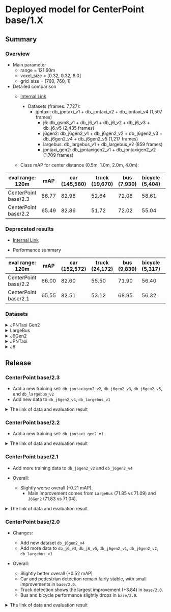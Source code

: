 # Deployed model for CenterPoint base/1.X
## Summary

### Overview
- Main parameter
  - range = 121.60m
  - voxel_size = [0.32, 0.32, 8.0]
  - grid_size = [760, 760, 1]
- Detailed comparison
  - [Internal Link](https://docs.google.com/spreadsheets/d/13Stt9hdbTER6ugaRMEZscbt_6kD7ld-0b30JyeTGTrs/edit?usp=sharing)
	- Datasets (frames: 7,727):
	    - jpntaxi: db_jpntaxi_v1 + db_jpntaxi_v2 + db_jpntaxi_v4 (1,507 frames)
			- j6: db_gsm8_v1 + db_j6_v1 + db_j6_v2 + db_j6_v3 + db_j6_v5 (2,435 frames)
			- j6gen2: db_j6gen2_v1 + db_j6gen2_v2 + db_j6gen2_v3 + db_j6gen2_v4 + db_j6gen2_v5 (1,217 frames)
			- largebus: db_largebus_v1 + db_largebus_v2 (859 frames)
			- jpntaxi_gen2: db_jpntaxigen2_v1 + db_jpntaxigen2_v2 (1,709 frames)

  - Class mAP for center distance (0.5m, 1.0m, 2.0m, 4.0m):

| eval range: 120m         | mAP  | car <br> (145,580) | truck <br> (19,670) | bus <br> (7,930) | bicycle <br> (5,404) | pedestrian <br> (50,365) |
| -------------------------| ---- | ----------------- | ------------------- | ---------------- | -------------------- | ------------------------ |
| CenterPoint base/2.3     | 66.77 | 82.96            | 52.64               | 72.06         | 58.61                 | 67.56                   |
| CenterPoint base/2.2     | 65.49 | 82.86            | 51.72               | 72.02         | 55.04                 | 65.79                   |


### Deprecated results
- [Internal Link](https://docs.google.com/spreadsheets/d/1jkadazpbA2BUYEUdVV8Rpe54-snH1cbdJbbHsuK04-U/edit?usp=sharing)

- Performance summary

| eval range: 120m         | mAP  | car <br> (152,572) | truck <br> (24,172) | bus <br> (9,839) | bicycle <br> (5,317) | pedestrian <br> (50,699) |
| -------------------------| ---- | ----------------- | ------------------- | ---------------- | -------------------- | ------------------------ |
| CenterPoint base/2.2     | 66.00 | 82.60            | 55.50               | 71.90         | 56.40                 | 66.50                   |
| CenterPoint base/2.1     | 65.55 | 82.51            | 53.12               | 68.95         | 56.32                 | 66.81                   |


### Datasets

<details>
<summary> JPNTaxi Gen2 </summary>

- Test datases: db_jpntaxigen2_v1 + db_jpntaxigen2_v2 (total frames: 1,709)

| eval range: 120m         | mAP     | car <br> (9,710)     | truck <br> (2,577) | bus <br> (2,569) | bicycle <br> (466) | pedestrian <br> (10,518) |
| -------------------------| ----    | -------------------- | ------------------- | ---------------- | -------------------- | ------------------------ |
| CenterPoint base/2.3     | 60.70   | 87.00   | 38.80   | 62.40 | 44.70       | 70.50       |
| CenterPoint base/2.2     | 58.20   | 85.70   | 37.70   | 62.30 | 35.90       | 69.50       |

</details>

<details>
<summary> LargeBus </summary>

- Test datases: db_largebus_v1 + db_largebus_v2 (total frames: 859)

| eval range: 120m         | mAP     | car <br> (16,604)     | truck <br> (1,961) | bus <br> (171) | bicycle <br> (863) | pedestrian <br> (4,659) |
| -------------------------| ----    | -------------------- | ------------------- | ---------------- | -------------------- | ------------------------ |
| CenterPoint base/2.3     | 70.30   | 84.40   | 62.90   | 67.90 | 64.20       | 66.80       |
| CenterPoint base/2.2     | 69.10   | 88.30   | 60.60   | 67.60 | 64.30       | 64.50       |

</details>

<details>
<summary> J6Gen2 </summary>

- Test datases: db_j6gen2_v1 + db_j6gen2_v2 + db_j6gen2_v3 + db_j6gen2_v4 + db_j6gen2_v5  (total frames: 1,217)

| eval range: 120m         | mAP     | car <br> (40,225) | truck <br> (2,672) | bus <br> (1,388) | bicycle <br> (303) | pedestrian <br> (6,296) |
| -------------------------| ----    | ----------------- | ------------------- | ---------------- | -------------------- | ------------------------ |
| CenterPoint base/2.3     | 72.70   | 83.60   | 51.60   | 85.60 | 77.50       | 65.40       |
| CenterPoint base/2.2     | 71.70   | 83.60   | 52.00   | 84.30 | 73.90       | 64.60       |

</details>

<details>
<summary> JPNTaxi </summary>

- Test datases: db_jpntaxi_v1 + db_jpntaxi_v2 + db_jpntaxi_v4 (total frames: 1,507)

| eval range: 120m         | mAP     | car <br> (16,142) | truck <br> (4,578) | bus <br> (1,457) | bicycle <br> (1,040) | pedestrian <br> (11,971) |
| -------------------------| ----    | ----------------- | ------------------- | ---------------- | --------------- | ------------------------|
| CenterPoint base/2.3     | 66.30   | 75.80             | 52.30               | 72.90            | 62.30           | 68.50                   |
| CenterPoint base/2.2     | 66.43   | 76.00             | 52.70               | 74.60            | 61.00           | 68.00                   |

</details>

<details>
<summary> J6 </summary>

- Test datases: db_gsm8_v1 + db_j6_v1 + db_j6_v2 + db_j6_v3 + db_j6_v5 (total frames: 2,435)

| eval range: 120m         | mAP     | car <br> (62,899) | truck <br> (7,882) | bus <br> (2,345) | bicycle <br> (2,732) | pedestrian <br> (16,921) |
| -------------------------| ------- | ----------------- | ------------------- | ---------------- | ---------------- | -------------------- |
| CenterPoint base/2.3     | 66.70   | 82.10             | 55.90               | 73.40            | 55.80      			 | 66.10                |
| CenterPoint base/2.2     | 65.08   | 82.20             | 54.10               | 72.40            | 53.10      			 | 63.60                |

</details>

## Release
### CenterPoint base/2.3
- Add a new training set: `db_jpntaxigen2_v2`, `db_j6gen2_v3`, `db_j6gen2_v5`, and `db_largebus_v2`
- Add new data to `db_j6gen2_v4`, `db_largebus_v1`

<details>
<summary> The link of data and evaluation result </summary>

- Model
  - Training Datasets (frames: 99,776):
	    - jpntaxi: db_jpntaxi_v1 + db_jpntaxi_v2 + db_jpntaxi_v4 (26,100 frames)
			- j6: db_gsm8_v1 + db_j6_v1 + db_j6_v2 + db_j6_v3 + db_j6_v5 (24,756 frames)
			- j6gen2: db_j6gen2_v1 + db_j6gen2_v2 + db_j6gen2_v3 + db_j6gen2_v4 + db_j6gen2_v5 (21,077 frames)
			- largebus: db_largebus_v1 + db_largebus_v2 (9,213 frames)
			- jpntaxi_gen2: db_jpntaxigen2_v1 + db_jpntaxigen2_v2 (18,630 frames)
  - [Config file path](https://github.com/tier4/AWML/blob/c0ba7268f110062f71ee80a3469102867a63b740/projects/CenterPoint/configs/t4dataset/Centerpoint/second_secfpn_4xb16_121m_base_amp.py)
  - Deployed onnx and ROS parameter files (for internal)
    - [WebAuto](https://evaluation.tier4.jp/evaluation/mlpackages/7156b453-2861-4ae9-b135-e24e48cc9029/releases/c140a3f3-2cca-476d-8afa-56f4bad12a5e?project_id=zWhWRzei)
    - [model-zoo](https://download.autoware-ml-model-zoo.tier4.jp/autoware-ml/models/centerpoint/centerpoint/t4base/v2.3.0/deployment.zip)
    - [Google drive](https://drive.google.com/drive/u/0/folders/1QNJ1Xmz54oPZqHusvBH0-2CMGmKBhEO9)
  - Logs (for internal)
    - [model-zoo](https://download.autoware-ml-model-zoo.tier4.jp/autoware-ml/models/centerpoint/centerpoint/t4base/v2.3.0/logs.zip)
    - [Google drive](https://drive.google.com/drive/u/0/folders/11cUJ883kcHWwQ9DHpizB_d9MvJa5iujr)
  - Train time: NVIDIA H100 80GB * 4 * 50 epochs = 4 days
  - Batch size: 4*16 = 64

- Evaluation
   - Datasets (frames: 7,727):
	    - jpntaxi: db_jpntaxi_v1 + db_jpntaxi_v2 + db_jpntaxi_v4 (1,507 frames)
			- j6: db_gsm8_v1 + db_j6_v1 + db_j6_v2 + db_j6_v3 + db_j6_v5 (2,435 frames)
			- j6gen2: db_j6gen2_v1 + db_j6gen2_v2 + db_j6gen2_v3 + db_j6gen2_v4 + db_j6gen2_v5 (1,217 frames)
			- largebus: db_largebus_v1 + db_largebus_v2 (859 frames)
			- jpntaxi_gen2: db_jpntaxigen2_v1 + db_jpntaxigen2_v2 (1,709 frames)
  - Total mAP (eval range = 120m): 0.668

| class_name | Count        | mAP  | AP@0.5m | AP@1.0m | AP@2.0m | AP@4.0m |
| ----       | ------------ | ---- | ---- | ---- | ---- | ---- |
| car        |  145,580     | 83.0 | 76.1    | 83.9    | 85.4    | 86.3    |
| truck      |   19,670     | 52.6 | 38.5    | 52.5    | 56.7    | 62.9    |
| bus        |    7,930     | 72.1 | 60.9    | 72.9    | 76.6    | 77.8    |
| bicycle    |    5,404     | 58.6 | 56.6    | 58.7    | 59.5    | 59.6    |
| pedestrian |   50,365     | 67.6 | 65.5    | 66.7    | 68.1    | 70.0    |

- db_largebus_v1 + db_largebus_v2 (859 frames):
  - Total mAP (eval range = 120m): 0.703

| class_name | Count        | mAP  | AP@0.5m | AP@1.0m | AP@2.0m | AP@4.0m |
| ----       | -------------| ---- | ---- | ---- | ---- | ---- |
| car        | 16,604       | 89.5 | 84.4    | 90.3    | 91.6    | 91.8    |
| truck      |  1,961       | 62.9 | 52.0    | 63.6    | 66.8    | 69.3    |
| bus        |    171       | 67.9 | 43.4    | 75.7    | 76.2    | 76.2    |
| bicycle    |    863       | 64.2 | 59.0    | 65.3    | 66.2    | 66.3    |
| pedestrian |   4,659      | 66.8 | 65.1    | 66.4    | 67.3    | 68.6    |

- j6gen2: db_j6gen2_v1 + db_j6gen2_v2 + db_j6gen2_v3 + db_j6gen2_v4 + db_j6gen2_v5 (1,217 frames):
  - Total mAP (eval range = 120m): 0.727

| class_name | Count          | mAP  | AP@0.5m | AP@1.0m | AP@2.0m | AP@4.0m |
| ----       | ---------------| ---- | ---- | ---- | ---- | ---- |
| car        | 40,225         | 83.6 | 77.3    | 83.8    | 86.1    | 87.1    |
| truck      |  2,672         | 51.6 | 41.5    | 50.1    | 53.7    | 61.1    |
| bus        |  1,388         | 85.6 | 80.6    | 85.4    | 87.9    | 88.7    |
| bicycle    |    303         | 77.5 | 77.0    | 77.5    | 77.5    | 78.1    |
| pedestrian |   6,296        | 65.4 | 63.8    | 64.7    | 65.8    | 67.2    |

- db_jpntaxigen2_v1 + db_jpntaxigen2_v2 (1,709 frames):
  - Total mAP (eval range = 120m): 0.5701

| class_name | Count      | mAP  | AP@0.5m | AP@1.0m | AP@2.0m | AP@4.0m |
| ----       | ---------- | ---- | ---- | ---- | ---- | ---- |
| car        |  9,710     | 87.0 | 80.8    | 88.3    | 89.2    | 89.6    |
| truck      |  2,577     | 38.8 | 27.9    | 36.9    | 39.8    | 50.6    |
| bus        |  2,569     | 62.4 | 43.5    | 62.9    | 70.6    | 72.6    |
| bicycle    |    466     | 44.7 | 38.3    | 46.1    | 46.8    | 47.4    |
| pedestrian |  10,518    | 70.5 | 68.6    | 69.5    | 70.8    | 73.0    |

</details>

### CenterPoint base/2.2
- Add a new training set: `db_jpntaxi_gen2_v1`

<details>
<summary> The link of data and evaluation result </summary>

- Model
  - Training dataset: DB JPNTAXI v1.0 + DB JPNTAXI v2.0 + DB JPNTAXI v4.0 + DB GSM8 v1.0 + DB J6 v1.0 + DB J6 v2.0 + DB J6 v3.0 + DB J6 v5.0 + DB J6 Gen2 v1.0 + DB J6 Gen2 v2.0 + DB J6 Gen2 v4.0 + DB LargeBus v1.0 + DB JPNTAXI_GEN2 v1.0 (total frames: 88,762)
  - [Config file path](http://github.com/tier4/AWML/blob/81314d29d4efa560952324c48ef7c0ea1e56f1ee/projects/CenterPoint/configs/t4dataset/Centerpoint/second_secfpn_4xb16_121m_base_amp.py)
  - Deployed onnx and ROS parameter files (for internal)
    - [WebAuto](https://evaluation.tier4.jp/evaluation/mlpackages/7156b453-2861-4ae9-b135-e24e48cc9029/releases/83ba5207-44c3-46fc-899e-30863dcf1423?project_id=zWhWRzei)
    - [model-zoo](https://download.autoware-ml-model-zoo.tier4.jp/autoware-ml/models/centerpoint/centerpoint/t4base/v2.2.0/deployment.zip)
    - [Google drive](https://drive.google.com/file/d/1v5rJqrv9vmM3RHD-lDSemcrxYJuhiQla/view?usp=drive_link)
  - Logs (for internal)
    - [model-zoo](https://download.autoware-ml-model-zoo.tier4.jp/autoware-ml/models/centerpoint/centerpoint/t4base/v2.2.0/logs.zip)
    - [Google drive](https://drive.google.com/file/d/1aFFA9WRd2G_eqqwVI92jbKQ-daAIJqD0/view?usp=drive_link)
  - Train time: NVIDIA H100 80GB * 4 * 50 epochs = 4 days
  - Batch size: 4*16 = 64

- Evaluation
  - db_jpntaxi_v1 + db_jpntaxi_v2 + db_jpntaxi_v4 + db_gsm8_v1 + db_j6_v1 + db_j6_v2 + db_j6_v3 + db_j6_v5 + db_j6gen2_v1 + db_j6gen2_v1 + db_j6gen2_v4 + db_largebus_v1 + db_jpntaxi_gen2_v1 (total frames: 7,182):
  - Total mAP (eval range = 120m): 0.66

| class_name | Count     | mAP  | AP@0.5m | AP@1.0m | AP@2.0m | AP@4.0m |
| ----       | ---       | ---- | ---- | ---- | ---- | ---- |
| car        |  152,572  | 82.6 | 75.3    | 83.7    | 85.3    | 86.2    |
| truck      |   24,172  | 52.5 | 35.3    | 53.0    | 57.5    | 64.4    |
| bus        |    5,691  | 71.9 | 61.2    | 72.3    | 76.4    | 77.6    |
| bicycle    |    5,317  | 56.4 | 54.8    | 56.3    | 57.1    | 57.2    |
| pedestrian |   50,699  | 66.5 | 64.5    | 65.6    | 67.0    | 68.7    |

- db_largebus_v1 (total frames: 604):
  - Total mAP (eval range = 120m): 0.7170

| class_name | Count    | mAP  | AP@0.5m | AP@1.0m | AP@2.0m | AP@4.0m |
| ----       | -------  | ---- | ---- | ---- | ---- | ---- |
| car        |  13,831  | 88.6 | 83.4    | 89.5    | 90.7    | 90.9    |
| truck      |  2,137   | 63.6 | 51.1    | 64.5    | 68.2    | 70.6    |
| bus        |     95   | 78.7 | 76.3    | 79.5    | 79.5    | 79.5    |
| bicycle    |    724   | 64.1 | 59.8    | 64.9    | 65.8    | 65.8    |
| pedestrian |  3,916   | 63.4 | 61.4    | 63.0    | 63.9    | 65.4    |

- db_j6gen2_v1 + db_j6gen2_v2 + db_j6gen2_v2 (total frames: 1,157):
  - Total mAP (eval range = 120m): 0.7240

| class_name | Count   | mAP  | AP@0.5m | AP@1.0m | AP@2.0m | AP@4.0m |
| ----       | ------  | ---- | ---- | ---- | ---- | ---- |
| car        | 44,008  | 83.6 | 77.3    | 83.8    | 86.1    | 87.1    |
| truck      |  2,471  | 54.4 | 43.8    | 54.5    | 56.8    | 62.4    |
| bus        |  1,464  | 84.0 | 79.3    | 83.4    | 86.7    | 86.7    |
| bicycle    |    333  | 74.3 | 73.7    | 74.5    | 74.5    | 74.5    |
| pedestrian |  6,459  | 65.7 | 64.3    | 65.1    | 65.8    | 67.6    |

- db_jpntaxi_gen2_v1 (total frames: 1,479):
  - Total mAP (eval range = 120m): 0.5701

| class_name | Count | mAP  | AP@0.5m | AP@1.0m | AP@2.0m | AP@4.0m |
| ----       | ------| ---- | ---- | ---- | ---- | ---- |
| car        | 8,571 | 86.3 | 80.9    | 87.3    | 88.3    | 88.6    |
| truck      | 3,349 | 35.5 | 24.4    | 32.0    | 34.8    | 50.7    |
| bus        | 4,148 | 60.8 | 39.2    | 59.9    | 71.2    | 72.7    |
| bicycle    |   310 | 30.5 | 30.0    | 30.6    | 30.6    | 30.6    |
| pedestrian | 8,665 | 72.1 | 70.4    | 71.1    | 72.3    | 74.5    |
</details>

### CenterPoint base/2.1
- Add more training data to `db_j6gen2_v2` and `db_j6gen2_v4`

- Overall:
  - Slightly worse overall (-0.21 mAP).
	- Main improvement comes from `LargeBus` (71.85 vs 71.09) and `J6Gen2` (71.83 vs 71.04).

<details>
<summary> The link of data and evaluation result </summary>

- Model
  - Training dataset: DB JPNTAXI v1.0 + DB JPNTAXI v2.0 + DB JPNTAXI v4.0 + DB GSM8 v1.0 + DB J6 v1.0 + DB J6 v2.0 + DB J6 v3.0 + DB J6 v5.0 + DB J6 Gen2 v1.0 + DB J6 Gen2 v2.0 + DB J6 Gen2 v4.0 + DB LargeBus v1.0 (total frames: 75,963)
  - [Config file path](https://github.com/tier4/AWML/blob/69aba0d001fd26282880a7a3e7622b89115042de/autoware_ml/configs/detection3d/dataset/t4dataset/base.py)
  - Deployed onnx model and ROS parameter files [[WebAuto (for internal)]](https://evaluation.tier4.jp/evaluation/mlpackages/7156b453-2861-4ae9-b135-e24e48cc9029/releases/b73806f0-404f-4e9c-8b83-d9beb0c66ebd?project_id=zWhWRzei)
  - Deployed onnx and ROS parameter files [[model-zoo]]
    - [detection_class_remapper.param.yaml](https://download.autoware-ml-model-zoo.tier4.jp/autoware-ml/models/centerpoint/centerpoint/t4base/v2.1.0/detection_class_remapper.param.yaml)
    - [centerpoint_ml_package.param.yaml](https://download.autoware-ml-model-zoo.tier4.jp/autoware-ml/models/centerpoint/centerpoint/t4base/v2.1.0/centerpoint_ml_package.param.yaml)
    - [deploy_metadata.yaml](https://download.autoware-ml-model-zoo.tier4.jp/autoware-ml/models/centerpoint/centerpoint/t4base/v2.1.0/deploy_metadata.yaml)
    - [pts_voxel_encoder_centerpoint.onnx](https://download.autoware-ml-model-zoo.tier4.jp/autoware-ml/models/centerpoint/centerpoint/t4base/v2.1.0/pts_voxel_encoder_centerpoint.onnx)
    - [pts_backbone_neck_head_centerpoint.onnx](https://download.autoware-ml-model-zoo.tier4.jp/autoware-ml/models/centerpoint/centerpoint/t4base/v2.1.0/pts_backbone_neck_head_centerpoint.onnx)
  - Training results [[Google drive (for internal)]](https://drive.google.com/drive/u/0/folders/1FNw3bEvM1Z9Igp-uUzvXQFjLObONfwyg)
  - Training results [model-zoo]
    - [logs.zip](https://download.autoware-ml-model-zoo.tier4.jp/autoware-ml/models/centerpoint/centerpoint/t4base/v2.1.0/logs.zip)
    - [checkpoint_best.pth](https://download.autoware-ml-model-zoo.tier4.jp/autoware-ml/models/centerpoint/centerpoint/t4base/v2.1.0/best_NuScenes_metric_T4Metric_mAP_epoch_49.pth)
    - [config.py](https://download.autoware-ml-model-zoo.tier4.jp/autoware-ml/models/centerpoint/centerpoint/t4base/v2.1.0/second_secfpn_4xb16_121m_base_amp.py)
  - Train time: NVIDIA H100 80GB * 4 * 50 epochs = 2 days and 23 hours
  - Batch size: 4*16 = 64

- Evaluation
  - db_jpntaxi_v1 + db_jpntaxi_v2 + db_jpntaxi_v4 + db_gsm8_v1 + db_j6_v1 + db_j6_v2 + db_j6_v3 + db_j6_v5 + db_j6gen2_v1 + db_j6gen2_v1 + db_j6gen2_v4 + db_largebus_v1 (total frames: 5,703):
  - Total mAP (eval range = 120m): 0.678

| class_name | Count    | mAP  | AP@0.5m | AP@1.0m | AP@2.0m | AP@4.0m |
| -----------| -------  | ----  | ------- | ------- | ------- | ------- |
| car        |  144,001 | 82.3 | 75.1    | 83.0    | 85.2    | 86.1    |
| truck      |  20,823  | 55.2 | 40.0    | 55.5    | 59.8    | 65.4    |
| bus        |   5,691  | 78.1 | 70.7    | 79.0    | 80.8    | 81.8    |
| bicycle    |   5,007  | 57.4 | 56.3    | 57.7    | 57.7    | 57.8    |
| pedestrian |  42,034  | 66.3 | 64.0    | 65.4    | 66.9    | 68.8    |

- db_largebus_v1 (total frames: 604):
  - Total mAP (eval range = 120m): 0.7190

| class_name | Count    | mAP    | AP@0.5m | AP@1.0m | AP@2.0m | AP@4.0m |
| -----------| -------  | -----  | ------- | ------- | ------- | ------- |
| car        |  13,831   | 88.9 | 83.6    | 89.7    | 91.0    | 91.1    |
| truck      |  2,137   | 64.7 | 51.3    | 65.2    | 69.8    | 72.3    |
| bus        |     95   | 80.4 | 77.9    | 81.2    | 81.2    | 81.2    |
| bicycle    |    724   | 62.2 | 57.8    | 63.0    | 63.9    | 63.9    |
| pedestrian |  3,916   | 63.2 | 61.4    | 62.7    | 63.6    | 65.1    |

- db_j6gen2_v1 + db_j6gen2_v2 + db_j6gen2_v2 (total frames: 1,157):
  - Total mAP (eval range = 120m): 0.7180

| class_name  | Count   | mAP  | AP@0.5m | AP@1.0m | AP@2.0m | AP@4.0m |
| ----------  | ------  | ---- | ------- | ------- | ------- | ------- |
| car         | 44,008  | 83.5 | 77.2    | 83.7    | 86.1    | 87.1    |
| truck       |  2,471  | 53.0 | 42.9    | 52.5    | 55.0    | 61.7    |
| bus         |  1,464  | 84.6 | 81.2    | 83.8    | 86.8    | 86.8    |
| bicycle     |    333  | 73.4 | 72.3    | 73.8    | 73.8    | 73.9    |
| pedestrian  |  6,459  | 64.6 | 63.1    | 64.0    | 64.9    | 66.4    |

</details>

### CenterPoint base/2.0
- Changes:
  - Add new dataset `db_j6gen2_v4`
  - Add more data to `db_j6_v3`, `db_j6_v5`, `db_j6gen2_v1`, `db_j6gen2_v2`, `db_largebus_v1`  

- Overall:
  - Slightly better overall (+0.52 mAP)
  - Car and pedestrian detection remain fairly stable, with small improvements in `base/2.0`.
  - Truck detection shows the largest improvement (+3.84) in `base/2.0`.
  - Bus and bicycle performance slightly drops in `base/2.0`.

<details>
<summary> The link of data and evaluation result </summary>

- Model
  - Training dataset: DB JPNTAXI v1.0 + DB JPNTAXI v2.0 + DB JPNTAXI v4.0 + DB GSM8 v1.0 + DB J6 v1.0 + DB J6 v2.0 + DB J6 v3.0 + DB J6 v5.0 + DB J6 Gen2 v1.0 + DB J6 Gen2 v2.0 + DB J6 Gen2 v4.0 + DB LargeBus v1.0 (total frames: 71,633)
  - [Config file path](https://github.com/tier4/AWML/blob/c50daa0f941da334a2167a4aa587589f6ab76a85/autoware_ml/configs/detection3d/dataset/t4dataset/base.py)
  - Deployed onnx model and ROS parameter files [[WebAuto (for internal)]](https://evaluation.tier4.jp/evaluation/mlpackages/7156b453-2861-4ae9-b135-e24e48cc9029/releases/4489a6b0-e8f4-4204-a217-2889f18d3b66?project_id=zWhWRzei)
  - Deployed onnx and ROS parameter files [[model-zoo]]
    - [detection_class_remapper.param.yaml](https://download.autoware-ml-model-zoo.tier4.jp/autoware-ml/models/centerpoint/centerpoint/t4base/v2.0.0/detection_class_remapper.param.yaml)
    - [centerpoint_ml_package.param.yaml](https://download.autoware-ml-model-zoo.tier4.jp/autoware-ml/models/centerpoint/centerpoint/t4base/v2.0.0/centerpoint_ml_package.param.yaml)
    - [deploy_metadata.yaml](https://download.autoware-ml-model-zoo.tier4.jp/autoware-ml/models/centerpoint/centerpoint/t4base/v2.0.0/deploy_metadata.yaml)
    - [pts_voxel_encoder_centerpoint.onnx](https://download.autoware-ml-model-zoo.tier4.jp/autoware-ml/models/centerpoint/centerpoint/t4base/v2.0.0/pts_voxel_encoder.onnx)
    - [pts_backbone_neck_head_centerpoint.onnx](https://download.autoware-ml-model-zoo.tier4.jp/autoware-ml/models/centerpoint/centerpoint/t4base/v2.0.0/pts_backbone_neck_head.onnx)
  - Training results [[Google drive (for internal)]](https://drive.google.com/drive/folders/1QspUscYcPbWPGAkC321L_s7W70gsZ2Ad?usp=drive_link)
  - Training results [model-zoo]
    - [logs.zip](https://download.autoware-ml-model-zoo.tier4.jp/autoware-ml/models/centerpoint/centerpoint/t4base/v2.0.0/logs.zip)
    - [checkpoint_best.pth](https://download.autoware-ml-model-zoo.tier4.jp/autoware-ml/models/centerpoint/centerpoint/t4base/v2.0.0/best_NuScenes_metric_T4Metric_mAP_epoch_49.pth)
    - [config.py](https://download.autoware-ml-model-zoo.tier4.jp/autoware-ml/models/centerpoint/centerpoint/t4base/v2.0.0/second_secfpn_4xb16_121m_base_amp.py)
  - Train time: NVIDIA H100 80GB * 4 * 50 epochs = 2 days and 20 hours
  - Batch size: 4*16 = 64

- Evaluation
  - db_jpntaxi_v1 + db_jpntaxi_v2 + db_jpntaxi_v4 + db_gsm8_v1 + db_j6_v1 + db_j6_v2 + db_j6_v3 + db_j6_v5 + db_j6gen2_v1 + db_j6gen2_v1 + db_j6gen2_v4 + db_largebus_v1 (total frames: 5,703):
  - Total mAP (eval range = 120m): 0.6806

| class_name | Count    | mAP  | AP@0.5m | AP@1.0m | AP@2.0m | AP@4.0m |
| -----------| -------  | ----  | ------- | ------- | ------- | ------- |
| car        |  144,001  | 82.19 | 75.15    | 83.01    | 85.17    | 85.45    |
| truck      |  20,823  | 55.44 | 40.06    | 56.20    | 60.07    | 65.44    |
| bus        |   5,691  | 79.30 | 71.94    | 79.83    | 82.51    | 82.96    |
| bicycle    |   5,007  | 57.62 | 55.87    | 58.15    | 58.21    | 58.28    |
| pedestrian |  42,034  | 65.74 | 63.60    | 64.92    | 66.32    | 68.10    |

- db_largebus_v1 (total frames: 604):
  - Total mAP (eval range = 120m): 0.7109

| class_name | Count    | mAP    | AP@0.5m | AP@1.0m | AP@2.0m | AP@4.0m |
| -----------| -------  | -----  | ------- | ------- | ------- | ------- |
| car        |  13,831   | 89.01  | 83.62    | 89.78    | 90.98    | 91.70    |
| truck      |  2,137   | 64.11  | 51.19    | 65.25    | 68.75    | 71.25    |
| bus        |     95   | 77.75  | 71.04    | 79.99    | 79.99    | 79.99    |
| bicycle    |    724   | 61.04  | 55.98    | 62.13    | 63.04    | 63.04    |
| pedestrian |  3,916   | 63.56  | 61.90    | 63.03    | 63.78    | 65.55    |

- db_j6gen2_v1 + db_j6gen2_v2 + db_j6gen2_v2 (total frames: 1,157):
  - Total mAP (eval range = 120m): 0.7104

| class_name  | Count   | mAP  | AP@0.5m | AP@1.0m | AP@2.0m | AP@4.0m |
| ----------  | ------  | ---- | ------- | ------- | ------- | ------- |
| car         | 44,008  | 83.56 | 77.31    | 83.73    | 86.11    | 87.12    |
| truck       |  2,471  | 53.08 | 43.13    | 52.46    | 54.80    | 61.93    |
| bus         |  1,464  | 85.06 | 79.26    | 83.83    | 88.56    | 88.60    |
| bicycle     |    333  | 68.54 | 67.73    | 68.82    | 68.82    | 68.82    |
| pedestrian  |  6,459  | 64.97 | 63.12    | 64.26    | 65.41    | 67.10    |

</details>
